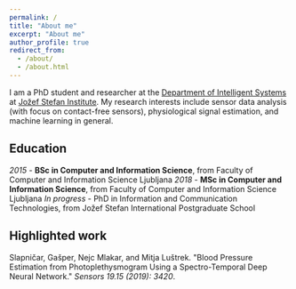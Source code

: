 ```yaml
---
permalink: /
title: "About me"
excerpt: "About me"
author_profile: true
redirect_from: 
  - /about/
  - /about.html
---
```


I am a PhD student and researcher at the [Department of Intelligent Systems](https://dis.ijs.si/) at [Jožef Stefan Institute](https://ijs.si/ijsw). My research interests include sensor data analysis (with focus on contact-free sensors), physiological signal estimation, and machine learning in general.

## Education
*2015* - **BSc in Computer and Information Science**, from Faculty of Computer and Information Science Ljubljana
*2018* - **MSc in Computer and Information Science**, from Faculty of Computer and Information Science Ljubljana
*In progress* - PhD in Information and Communication Technologies, from Jožef Stefan International Postgraduate School

## Highlighted work
Slapničar, Gašper, Nejc Mlakar, and Mitja Luštrek. "Blood Pressure Estimation from Photoplethysmogram Using a Spectro-Temporal Deep Neural Network." *Sensors 19.15 (2019): 3420*.
